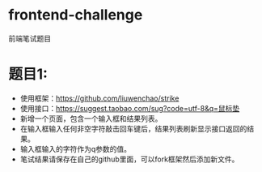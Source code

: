 # frontend-challenge
前端笔试题目

# 题目1: 
* 使用框架：https://github.com/liuwenchao/strike
* 使用接口：https://suggest.taobao.com/sug?code=utf-8&q=鼠标垫
* 新增一个页面，包含一个输入框和结果列表。
* 在输入框输入任何非空字符敲击回车键后，结果列表刷新显示接口返回的结果。
* 输入框输入的字符作为q参数的值。
* 笔试结果请保存在自己的github里面，可以fork框架然后添加新文件。
